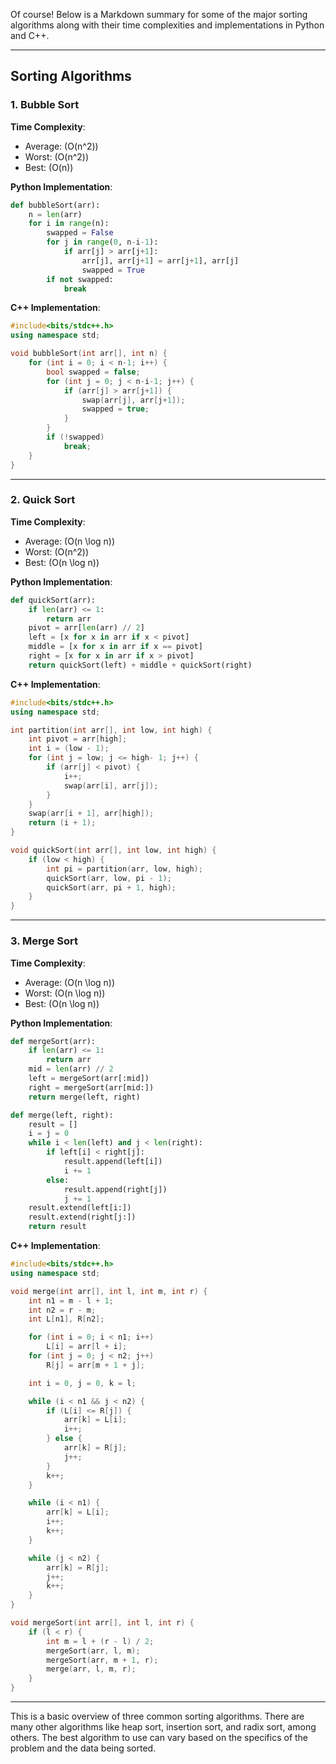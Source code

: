 Of course! Below is a Markdown summary for some of the major sorting algorithms along with their time complexities and implementations in Python and C++.

---

## Sorting Algorithms

### 1. Bubble Sort
**Time Complexity**:
- Average: \(O(n^2)\)
- Worst: \(O(n^2)\)
- Best: \(O(n)\)

**Python Implementation**:
```python
def bubbleSort(arr):
    n = len(arr)
    for i in range(n):
        swapped = False
        for j in range(0, n-i-1):
            if arr[j] > arr[j+1]:
                arr[j], arr[j+1] = arr[j+1], arr[j]
                swapped = True
        if not swapped:
            break
```

**C++ Implementation**:
```cpp
#include<bits/stdc++.h>
using namespace std;

void bubbleSort(int arr[], int n) {
    for (int i = 0; i < n-1; i++) {
        bool swapped = false;
        for (int j = 0; j < n-i-1; j++) {
            if (arr[j] > arr[j+1]) {
                swap(arr[j], arr[j+1]);
                swapped = true;
            }
        }
        if (!swapped)
            break;
    }
}
```

---

### 2. Quick Sort
**Time Complexity**:
- Average: \(O(n \log n)\)
- Worst: \(O(n^2)\)
- Best: \(O(n \log n)\)

**Python Implementation**:
```python
def quickSort(arr):
    if len(arr) <= 1:
        return arr
    pivot = arr[len(arr) // 2]
    left = [x for x in arr if x < pivot]
    middle = [x for x in arr if x == pivot]
    right = [x for x in arr if x > pivot]
    return quickSort(left) + middle + quickSort(right)
```

**C++ Implementation**:
```cpp
#include<bits/stdc++.h>
using namespace std;

int partition(int arr[], int low, int high) {
    int pivot = arr[high];
    int i = (low - 1);
    for (int j = low; j <= high- 1; j++) {
        if (arr[j] < pivot) {
            i++;
            swap(arr[i], arr[j]);
        }
    }
    swap(arr[i + 1], arr[high]);
    return (i + 1);
}

void quickSort(int arr[], int low, int high) {
    if (low < high) {
        int pi = partition(arr, low, high);
        quickSort(arr, low, pi - 1);
        quickSort(arr, pi + 1, high);
    }
}
```

---

### 3. Merge Sort
**Time Complexity**:
- Average: \(O(n \log n)\)
- Worst: \(O(n \log n)\)
- Best: \(O(n \log n)\)

**Python Implementation**:
```python
def mergeSort(arr):
    if len(arr) <= 1:
        return arr
    mid = len(arr) // 2
    left = mergeSort(arr[:mid])
    right = mergeSort(arr[mid:])
    return merge(left, right)

def merge(left, right):
    result = []
    i = j = 0
    while i < len(left) and j < len(right):
        if left[i] < right[j]:
            result.append(left[i])
            i += 1
        else:
            result.append(right[j])
            j += 1
    result.extend(left[i:])
    result.extend(right[j:])
    return result
```

**C++ Implementation**:
```cpp
#include<bits/stdc++.h>
using namespace std;

void merge(int arr[], int l, int m, int r) {
    int n1 = m - l + 1;
    int n2 = r - m;
    int L[n1], R[n2];

    for (int i = 0; i < n1; i++)
        L[i] = arr[l + i];
    for (int j = 0; j < n2; j++)
        R[j] = arr[m + 1 + j];

    int i = 0, j = 0, k = l;

    while (i < n1 && j < n2) {
        if (L[i] <= R[j]) {
            arr[k] = L[i];
            i++;
        } else {
            arr[k] = R[j];
            j++;
        }
        k++;
    }

    while (i < n1) {
        arr[k] = L[i];
        i++;
        k++;
    }

    while (j < n2) {
        arr[k] = R[j];
        j++;
        k++;
    }
}

void mergeSort(int arr[], int l, int r) {
    if (l < r) {
        int m = l + (r - l) / 2;
        mergeSort(arr, l, m);
        mergeSort(arr, m + 1, r);
        merge(arr, l, m, r);
    }
}
```

---

This is a basic overview of three common sorting algorithms. There are many other algorithms like heap sort, insertion sort, and radix sort, among others. The best algorithm to use can vary based on the specifics of the problem and the data being sorted.